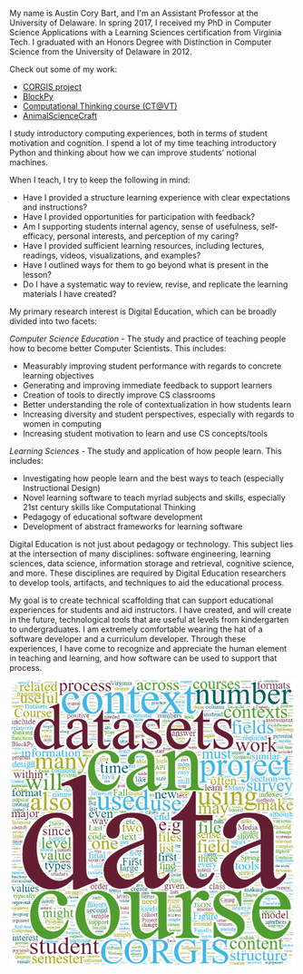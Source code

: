 My name is Austin Cory Bart, and I'm an Assistant Professor at the University of Delaware. In spring 2017, I received my PhD in Computer Science Applications with a Learning Sciences certification from Virginia Tech. I graduated with an Honors Degree with Distinction in Computer Science from the University of Delaware in 2012.

Check out some of my work:

* [CORGIS project](http://think.cs.vt.edu/corgis)
* [BlockPy](http://think.cs.vt.edu/blockpy)
* [Computational Thinking course (CT@VT)](http://think.cs.vt.edu/ct/)
* [AnimalScienceCraft](#)

I study introductory computing experiences, both in terms of student motivation and cognition. I spend a lot of my time teaching introductory Python and thinking about how we can improve students' notional machines.

When I teach, I try to keep the following in mind:
* Have I provided a structure learning experience with clear expectations and instructions?
* Have I provided opportunities for participation with feedback?
* Am I supporting students internal agency, sense of usefulness, self-efficacy, personal interests, and perception of my caring?
* Have I provided sufficient learning resources, including lectures, readings, videos, visualizations, and examples?
* Have I outlined ways for them to go beyond what is present in the lesson?
* Do I have a systematic way to review, revise, and replicate the learning materials I have created?

My primary research interest is Digital Education, which can be broadly divided into two facets:

*Computer Science Education* - The study and practice of teaching people how to become better Computer Scientists. This includes:

* Measurably improving student performance with regards to concrete learning objectives
* Generating and improving immediate feedback to support learners
* Creation of tools to directly improve CS classrooms
* Better understanding the role of contextualization in how students learn
* Increasing diversity and student perspectives, especially with regards to women in computing
* Increasing student motivation to learn and use CS concepts/tools

*Learning Sciences* - The study and application of how people learn. This includes:

* Investigating how people learn and the best ways to teach (especially Instructional Design)
* Novel learning software to teach myriad subjects and skills, especially 21st century skills like Computational Thinking
* Pedagogy of educational software development
* Development of abstract frameworks for learning software

Digital Education is not just about pedagogy or technology. This subject lies at the intersection of many disciplines: software engineering, learning sciences, data science, information storage and retrieval, cognitive science, and more. These disciplines are required by Digital Education researchers to develop tools, artifacts, and techniques to aid the educational process.

My goal is to create technical scaffolding that can support educational experiences for students and aid instructors. I have created, and will create in the future, technological tools that are useful at levels from kindergarten to undergraduates. I am extremely comfortable wearing the hat of a software developer and a curriculum developer. Through these experiences, I have come to recognize and appreciate the human element in teaching and learning, and how software can be used to support that process.

![Word cloud of my dissertation](images/dissertation-word-cloud.png)
